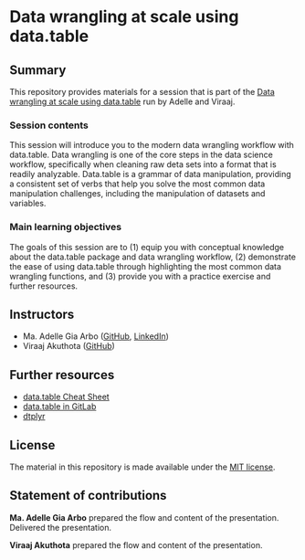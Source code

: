 # Data wrangling at scale using data.table


## Summary

This repository provides materials for a session that is part of the [Data wrangling at scale using data.table](https://github.com/intro-to-data-science-21-workshop/09-MaAdelleGiaArbo-DataWrangling-data.table) run by Adelle and Viraaj.

### Session contents

This session will introduce you to the modern data wrangling workflow with data.table. Data wrangling is one of the core steps in the data science workflow, specifically when cleaning raw deta sets into a format that is readily analyzable. Data.table is a grammar of data manipulation, providing a consistent set of verbs that help you solve the most common data manipulation challenges, including the manipulation of datasets and variables. 

### Main learning objectives

The goals of this session are to (1) equip you with conceptual knowledge about the data.table package and data wrangling workflow, (2) demonstrate the ease of using data.table through highlighting the most common data wrangling functions, and (3) provide you with a practice exercise and further resources.


## Instructors

- Ma. Adelle Gia Arbo ([GitHub](https://github.com/adellegia), [LinkedIn](https://www.linkedin.com/in/ma-adelle-gia-arbo/))
- Viraaj Akuthota ([GitHub](https://github.com/Pepper2021))


## Further resources

- [data.table Cheat Sheet](https://s3.amazonaws.com/assets.datacamp.com/blog_assets/datatable_Cheat_Sheet_R.pdf)
- [data.table in GitLab](https://rdatatable.gitlab.io/data.table/articles/datatable-intro.html)
- [dtplyr](https://dtplyr.tidyverse.org/)


## License

The material in this repository is made available under the [MIT license](http://opensource.org/licenses/mit-license.php). 

## Statement of contributions

**Ma. Adelle Gia Arbo** prepared the flow and content of the presentation. Delivered the presentation.

**Viraaj Akuthota** prepared the flow and content of the presentation. 
